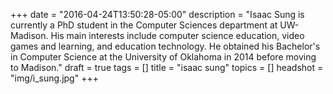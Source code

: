 +++
date = "2016-04-24T13:50:28-05:00"
description = "Isaac Sung is currently a PhD student in the Computer Sciences department at UW-Madison. His main interests include computer science education, video games and learning, and education technology. He obtained his Bachelor's in Computer Science at the University of Oklahoma in 2014 before moving to Madison."
draft = true
tags = []
title = "isaac sung"
topics = []
headshot = "img/i_sung.jpg"
+++
